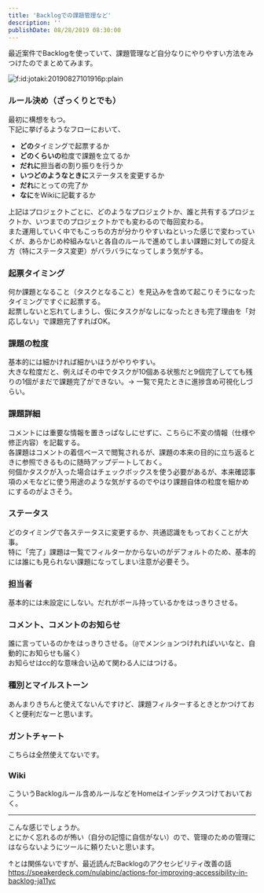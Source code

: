 ```yaml
---
title: 'Backlogでの課題管理など'
description: ''
publishDate: 08/28/2019 08:30:00
---
```


<p>最近案件でBacklogを使っていて、課題管理など自分なりにやりやすい方法をみつけたのでまとめてみます。</p>

<p><span itemscope itemtype="http://schema.org/Photograph"><img src="/images/hatena/20190827101916.png" alt="f:id:jotaki:20190827101916p:plain" title="f:id:jotaki:20190827101916p:plain" class="hatena-fotolife" itemprop="image"></span></p>

<h3>ルール決め（ざっくりとでも）</h3>

<p>最初に構想をもつ。<br/>
下記に挙げるようなフローにおいて、</p>

<ul>
<li><strong>どの</strong>タイミングで起票するか</li>
<li><strong>どのくらいの</strong>粒度で課題を立てるか</li>
<li><strong>だれに</strong>担当者の割り振りを行うか</li>
<li><strong>いつどのようなときに</strong>ステータスを変更するか</li>
<li><strong>だれ</strong>にとっての完了か</li>
<li><strong>なに</strong>をWikiに記載するか</li>
</ul>

<p>上記はプロジェクトごとに、どのようなプロジェクトか、誰と共有するプロジェクトか、いつまでのプロジェクトかでも変わるので毎回変わる。<br/>
また運用していく中でもこっちの方が分かりやすいねといった感じで変わっていくが、あらかじめ枠組みないと各自のルールで進めてしまい課題に対しての捉え方（特にステータス変更）がバラバラになってしまう気がする。</p>

<h3>起票タイミング</h3>

<p>何か課題となること（タスクとなること）を見込みを含めて起こりそうになったタイミングですぐに起票する。<br/>
起票しないと忘れてしまうし、仮にタスクがなしになったときも完了理由を「対応しない」で課題完了すればOK。</p>

<h3>課題の粒度</h3>

<p>基本的には細かければ細かいほうがやりやすい。<br/>
大きな粒度だと、例えばその中でタスクが10個ある状態だと9個完了してても残りの1個がまだで課題完了ができない。→ 一覧で見たときに進捗含め可視化しづらい。</p>

<h3>課題詳細</h3>

<p>コメントには重要な情報を置きっぱなしにせずに、こちらに不変の情報（仕様や修正内容）を記載する。<br/>
各課題はコメントの着信ベースで閲覧されるが、課題の本来の目的に立ち返るときに参照できるものに随時アップデートしておく。<br/>
何個かタスクが入った場合はチェックボックスを使う必要があるが、本来確認事項のメモなどに使う用途のような気がするのでやはり課題自体の粒度を細かめにするのがよさそう。</p>

<h3>ステータス</h3>

<p>どのタイミングで各ステータスに変更するか、共通認識をもっておくことが大事。<br/>
特に「完了」課題は一覧でフィルターかからないのがデフォルトのため、基本的には誰にも見られない課題になってしまい注意が必要そう。</p>

<h3>担当者</h3>

<p>基本的には未設定にしない。だれがボール持っているかをはっきりさせる。</p>

<h3>コメント、コメントのお知らせ</h3>

<p>誰に言っているのかをはっきりさせる。（<code>@</code>でメンションつけれればいいなと、自動的にお知らせも届く）<br/>
お知らせはcc的な意味合い込めて関わる人にはつける。</p>

<h3>種別とマイルストーン</h3>

<p>あんまりきちんと使えてないんですけど、課題フィルターするときとかつけておくと便利だなーと思います。</p>

<h3>ガントチャート</h3>

<p>こちらは全然使えてないです。</p>

<h3>Wiki</h3>

<p>こういうBacklogルール含めルールなどをHomeはインデックスつけておいておく。</p>

<hr />

<p>こんな感じでしょうか。<br/>
とにかく忘れるのが怖い（自分の記憶に自信がない）ので、管理のための管理にはならないようにツールに頼りたいと思います。</p>

<p>↑とは関係ないですが、最近読んだBacklogのアクセシビリティ改善の話<br/>
<a href="https://speakerdeck.com/nulabinc/actions-for-improving-accessibility-in-backlog-ja11yc">https://speakerdeck.com/nulabinc/actions-for-improving-accessibility-in-backlog-ja11yc</a></p>
